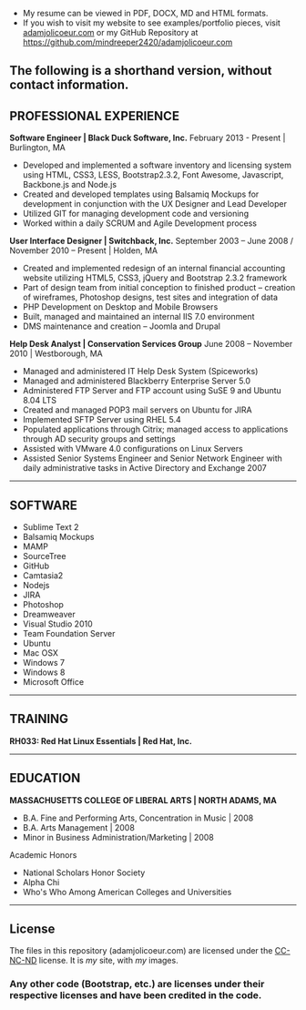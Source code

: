 * My resume can be viewed in PDF, DOCX, MD and HTML formats.
* If you wish to visit my website to see examples/portfolio pieces, visit <a href="http://www.adamjolicoeur.com">adamjolicoeur.com</a> or my GitHub Repository at https://github.com/mindreeper2420/adamjolicoeur.com

The following is a shorthand version, without contact information.
------------------------------------------------------------------
PROFESSIONAL EXPERIENCE
-----------------------
<b>Software Engineer | Black Duck Software, Inc.</b>
February 2013 - Present | Burlington, MA
* Developed and implemented a software inventory and licensing system using HTML, CSS3, LESS, Bootstrap2.3.2, Font Awesome, Javascript, Backbone.js and Node.js
* Created and developed templates using Balsamiq Mockups for development in conjunction with the UX Designer and Lead Developer
* Utilized GIT for managing development code and versioning
* Worked within a daily SCRUM and Agile Development process

<b>User Interface Designer | Switchback, Inc.</b>
September 2003 – June 2008 / November 2010 – Present  |  Holden, MA
* Created and implemented redesign of an internal financial accounting website utilizing HTML5, CSS3, jQuery and Bootstrap 2.3.2 framework
* Part of design team from initial conception to finished product – creation of wireframes, Photoshop designs, test sites and integration of data
* PHP  Development on Desktop and Mobile Browsers
* Built, managed and maintained an internal IIS 7.0 environment
* DMS maintenance and creation – Joomla and Drupal

<b>Help Desk Analyst | Conservation Services Group</b>
June 2008 – November 2010  |  Westborough, MA
* Managed and administered IT Help Desk System (Spiceworks)
* Managed and administered Blackberry Enterprise Server 5.0
* Administered FTP Server and FTP account using SuSE 9 and Ubuntu 8.04 LTS
* Created and managed POP3 mail servers on Ubuntu for JIRA
* Implemented SFTP Server using RHEL 5.4
* Populated applications through Citrix; managed access to applications through AD security groups and settings
* Assisted with VMware 4.0 configurations on Linux Servers
* Assisted Senior Systems Engineer and Senior Network Engineer with daily administrative tasks in Active Directory and Exchange 2007

------------------------------------------------------------------------

SOFTWARE
--------
* Sublime Text 2
* Balsamiq Mockups
* MAMP
* SourceTree
* GitHub
* Camtasia2
* Nodejs
* JIRA
* Photoshop
* Dreamweaver
* Visual Studio 2010
* Team Foundation Server
* Ubuntu
* Mac OSX
* Windows 7
* Windows 8
* Microsoft Office

------------------------------------------------------------------------

TRAINING
--------
<b>RH033: Red Hat Linux Essentials | Red Hat, Inc.</b>

------------------------------------------------------------------------

EDUCATION
---------
<b>MASSACHUSETTS COLLEGE OF LIBERAL ARTS | NORTH ADAMS, MA</b>
* B.A. Fine and Performing Arts, Concentration in Music | 2008
* B.A. Arts Management | 2008
* Minor in Business Administration/Marketing | 2008

Academic Honors
* National Scholars Honor Society
* Alpha Chi
* Who's Who Among American Colleges and Universities


------------------------------------------------------------------------


License
-------
The files in this repository (adamjolicoeur.com) are licensed under the <a href="http://creativecommons.org/licenses/by-nc-nd/4.0/legalcode">CC-NC-ND</a> license. It is <i>my</i> site, with <i>my</i> images.

### Any other code (Bootstrap, etc.) are licenses under their respective licenses and have been credited in the code.
